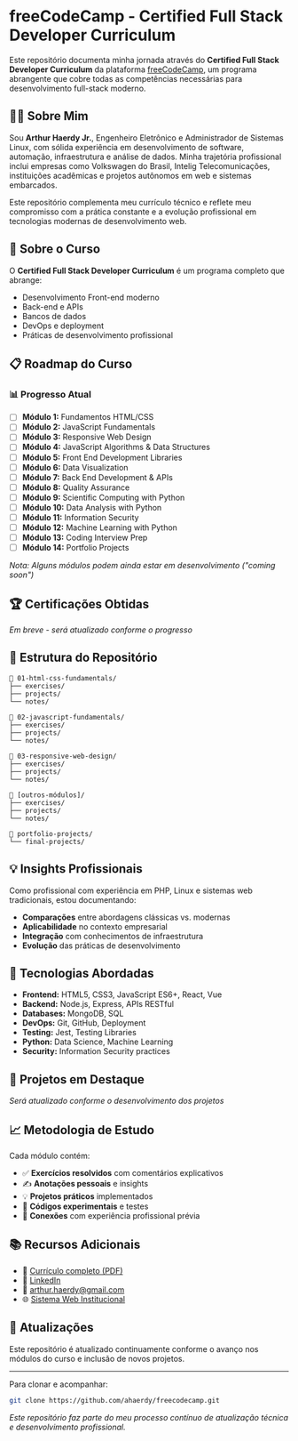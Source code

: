 # freeCodeCamp - Certified Full Stack Developer Curriculum

Este repositório documenta minha jornada através do **Certified Full Stack Developer Curriculum** da plataforma [freeCodeCamp](https://www.freecodecamp.org/learn/full-stack-developer/), um programa abrangente que cobre todas as competências necessárias para desenvolvimento full-stack moderno.

## 👨‍💻 Sobre Mim

Sou **Arthur Haerdy Jr.**, Engenheiro Eletrônico e Administrador de Sistemas Linux, com sólida experiência em desenvolvimento de software, automação, infraestrutura e análise de dados. Minha trajetória profissional inclui empresas como Volkswagen do Brasil, Intelig Telecomunicações, instituições acadêmicas e projetos autônomos em web e sistemas embarcados.

Este repositório complementa meu currículo técnico e reflete meu compromisso com a prática constante e a evolução profissional em tecnologias modernas de desenvolvimento web.

## 🎯 Sobre o Curso

O **Certified Full Stack Developer Curriculum** é um programa completo que abrange:
- Desenvolvimento Front-end moderno
- Back-end e APIs
- Bancos de dados
- DevOps e deployment
- Práticas de desenvolvimento profissional

## 📋 Roadmap do Curso

### 📊 Progresso Atual
- [ ] **Módulo 1:** Fundamentos HTML/CSS
- [ ] **Módulo 2:** JavaScript Fundamentals
- [ ] **Módulo 3:** Responsive Web Design
- [ ] **Módulo 4:** JavaScript Algorithms & Data Structures
- [ ] **Módulo 5:** Front End Development Libraries
- [ ] **Módulo 6:** Data Visualization
- [ ] **Módulo 7:** Back End Development & APIs
- [ ] **Módulo 8:** Quality Assurance
- [ ] **Módulo 9:** Scientific Computing with Python
- [ ] **Módulo 10:** Data Analysis with Python
- [ ] **Módulo 11:** Information Security
- [ ] **Módulo 12:** Machine Learning with Python
- [ ] **Módulo 13:** Coding Interview Prep
- [ ] **Módulo 14:** Portfolio Projects

*Nota: Alguns módulos podem ainda estar em desenvolvimento ("coming soon")*

## 🏆 Certificações Obtidas

*Em breve - será atualizado conforme o progresso*

## 📁 Estrutura do Repositório

```
📁 01-html-css-fundamentals/
├── exercises/
├── projects/
└── notes/

📁 02-javascript-fundamentals/
├── exercises/
├── projects/
└── notes/

📁 03-responsive-web-design/
├── exercises/
├── projects/
└── notes/

📁 [outros-módulos]/
├── exercises/
├── projects/
└── notes/

📁 portfolio-projects/
└── final-projects/
```

## 💡 Insights Profissionais

Como profissional com experiência em PHP, Linux e sistemas web tradicionais, estou documentando:

- **Comparações** entre abordagens clássicas vs. modernas
- **Aplicabilidade** no contexto empresarial
- **Integração** com conhecimentos de infraestrutura
- **Evolução** das práticas de desenvolvimento

## 🔧 Tecnologias Abordadas

- **Frontend:** HTML5, CSS3, JavaScript ES6+, React, Vue
- **Backend:** Node.js, Express, APIs RESTful
- **Databases:** MongoDB, SQL
- **DevOps:** Git, GitHub, Deployment
- **Testing:** Jest, Testing Libraries
- **Python:** Data Science, Machine Learning
- **Security:** Information Security practices

## 🚀 Projetos em Destaque

*Será atualizado conforme o desenvolvimento dos projetos*

## 📈 Metodologia de Estudo

Cada módulo contém:
- ✅ **Exercícios resolvidos** com comentários explicativos
- ✍️ **Anotações pessoais** e insights
- 💡 **Projetos práticos** implementados
- 🔧 **Códigos experimentais** e testes
- 🔗 **Conexões** com experiência profissional prévia

## 📚 Recursos Adicionais

- 📄 [Currículo completo (PDF)](Curriculo_Arthur_Tipo_01_Versao_2.5.pdf)
- 🔗 [LinkedIn](https://www.linkedin.com/in/arthur-haerdy-jr/)
- 📧 [arthur.haerdy@gmail.com](mailto:arthur.haerdy@gmail.com)
- 🌐 [Sistema Web Institucional](https://github.com/ahaerdy/sistema-web-institucional)

## 🔄 Atualizações

Este repositório é atualizado continuamente conforme o avanço nos módulos do curso e inclusão de novos projetos.

---

Para clonar e acompanhar:
```bash
git clone https://github.com/ahaerdy/freecodecamp.git
```

*Este repositório faz parte do meu processo contínuo de atualização técnica e desenvolvimento profissional.*
